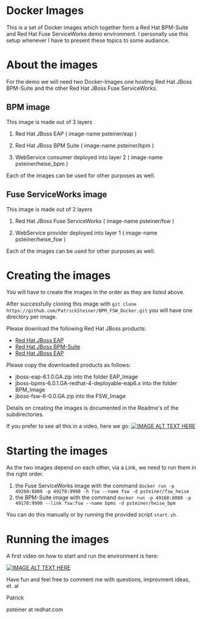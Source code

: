 Docker Images
============

This is a set of Docker images which together form a Red Hat BPM-Suite and Red Hat Fuse ServiceWorks demo environment.
I personally use this setup whenever I have to present these topics to some audiance.

About the images
================
For the demo we will need two Docker-Images one hosting Red Hat JBoss BPM-Suite and the other Red Hat JBoss Fuse ServiceWorks.

BPM image
---------
This image is made out of 3 layers

   1. Red Hat JBoss EAP ( image-name psteiner/eap )

   2. Red Hat JBoss BPM Suite ( image-name psteiner/bpm )

   3. WebService consumer deployed into layer 2 ( image-name psteiner/heise_bpm )


Each of the images can be used for other purposes as well.

Fuse ServiceWorks image
-----------------------
This image is made out of 2 layers

   1. Red Hat JBoss Fuse ServiceWorks ( image-name psteiner/fsw )

   2. WebService provider deployed into layer 1 ( image-name psteiner/heise_fsw )


Each of the images can be used for other purposes as well.

Creating the images
===================
You will have to create the images in the order as they are listed above.

After successfully cloning this image with `git clone https://github.com/PatrickSteiner/BPM_FSW_Docker.git` you will have one directory per image.

Please download the following Red Hat JBoss products:
* [Red Hat JBoss EAP](http://www.jboss.org/download-manager/file/jboss-eap-6.1.0.GA.zip)
* [Red Hat JBoss BPM-Suite](https://access.redhat.com/jbossnetwork/restricted/softwareDownload.html?softwareId=28913)
* [Red Hat JBoss EAP](http://www.jboss.org/download-manager/file/jboss-fsw-6.0.0.GA.zip)

Please copy the downloaded products as follows:
* jboss-eap-6.1.0.GA.zip into the folder EAP_Image
* jboss-bpms-6.0.1.GA-redhat-4-deployable-eap6.x into the folder BPM_Image
* jboss-fsw-6-0.0.GA.zip into the FSW_Image

Details on creating the images is documented in the Readme's of the subdirectories.

If you prefer to see all this in a video, here we go:
[![IMAGE ALT TEXT HERE](http://img.youtube.com/vi/Ku1-UpeW3qI/0.jpg)](http://youtu.be/9aKRDL1sWuM)

Starting the images
==================

As the two images depend on each other, via a Link, we need to run them in the right order.
1. the Fuse ServiceWorks image  with the command `docker run -p 49260:8080 -p 49270:9990 -h fsw --name fsw -d psteiner/fsw_heise`
2. the BPM-Suite image  with the command `docker run -p 49160:8080 -p 49170:9990 --link fsw:fsw --name bpms -d psteiner/heise_bpm`

You can do this manually or by running the provided script `start.sh`.

Running the images
==================

A first video on how to start and run the environment is here:


[![IMAGE ALT TEXT HERE](http://img.youtube.com/vi/Ku1-UpeW3qI/0.jpg)](https://www.youtube.com/watch?v=aB8e0gcXkUw)

Have fun and feel free to comment me with questions, improvment ideas, et. al

Patrick

psteiner at redhat.com
